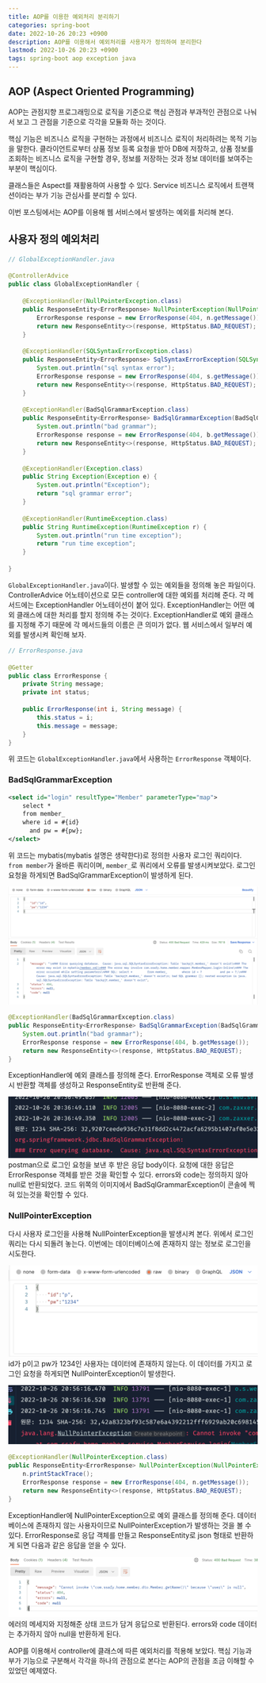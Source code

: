 ```yaml
---
title: AOP를 이용한 예외처리 분리하기
categories: spring-boot
date: 2022-10-26 20:23 +0900
description: AOP를 이용해서 예외처리를 사용자가 정의하여 분리한다
lastmod: 2022-10-26 20:23 +0900
tags: spring-boot aop exception java
---
```


## AOP (Aspect Oriented Programming)

AOP는 관점지향 프로그래밍으로 로직을 기준으로 핵심 관점과 부과적인 관점으로 나눠서 보고 그 관점을 기준으로 각각을 모듈화 하는 것이다.

핵심 기능은 비즈니스 로직을 구현하는 과정에서 비즈니스 로직이 처리하려는 목적 기능을 말한다. 클라이언트로부터 상품 정보 등록 요청을 받아 DB에 저장하고, 상품 정보를 조회하는 비즈니스 로직을 구현할 경우, 정보를 저장하는 것과 정보 데이터를 보여주는 부분이 핵심이다.

클래스들은 Aspect를 재활용하여 사용할 수 있다. Service 비즈니스 로직에서 트랜잭션이라는 부가 기능 관심사를 분리할 수 있다.

이번 포스팅에서는 AOP를 이용해 웹 서비스에서 발생하는 예외를 처리해 본다.

## 사용자 정의 예외처리

```java
// GlobalExceptionHandler.java

@ControllerAdvice
public class GlobalExceptionHandler {

    @ExceptionHandler(NullPointerException.class)
    public ResponseEntity<ErrorResponse> NullPointerException(NullPointerException n) {
        ErrorResponse response = new ErrorResponse(404, n.getMessage());
        return new ResponseEntity<>(response, HttpStatus.BAD_REQUEST);
    }

    @ExceptionHandler(SQLSyntaxErrorException.class)
    public ResponseEntity<ErrorResponse> SqlSyntaxErrorException(SQLSyntaxErrorException s) {
        System.out.println("sql syntax error");
        ErrorResponse response = new ErrorResponse(404, s.getMessage());
        return new ResponseEntity<>(response, HttpStatus.BAD_REQUEST);
    }

    @ExceptionHandler(BadSqlGrammarException.class)
    public ResponseEntity<ErrorResponse> BadSqlGrammarException(BadSqlGrammarException b) {
        System.out.println("bad grammar");
        ErrorResponse response = new ErrorResponse(404, b.getMessage());
        return new ResponseEntity<>(response, HttpStatus.BAD_REQUEST);
    }

    @ExceptionHandler(Exception.class)
    public String Exception(Exception e) {
        System.out.println("Exception");
        return "sql grammar error";
    }

    @ExceptionHandler(RuntimeException.class)
    public String RuntimeException(RuntimeException r) {
        System.out.println("run time exception");
        return "run time exception";
    }

}
```

`GlobalExceptionHandler.java`이다. 발생할 수 있는 예외들을 정의해 놓은 파일이다. ControllerAdvice 어노테이션으로 모든 controller에 대한 예외를 처리해 준다. 각 메서드에는 ExceptionHandler 어노테이션이 붙어 있다. ExceptionHandler는 어떤 예외 클래스에 대한 처리를 할지 정의해 주는 것이다. ExceptionHandler로 예외 클래스를 지정해 주기 때문에 각 메서드들의 이름은 큰 의미가 없다. 웹 서비스에서 일부러 예외를 발생시켜 확인해 보자.

```java
// ErrorResponse.java

@Getter
public class ErrorResponse {
    private String message;
    private int status;

    public ErrorResponse(int i, String message) {
        this.status = i;
        this.message = message;
    }
}
```

위 코드는 `GlobalExceptionHandler.java`에서 사용하는 `ErrorResponse` 객체이다.

### BadSqlGrammarException

```xml
<select id="login" resultType="Member" parameterType="map">
    select *
    from member_
    where id = #{id}
      and pw = #{pw};
</select>
```

위 코드는 mybatis(mybatis 설명은 생략한다)로 정의한 사용자 로그인 쿼리이다. `from member`가 올바른 쿼리이며, `member_`로 쿼리에서 오류를 발생시켜보았다. 로그인 요청을 하게되면 BadSqlGrammarException이 발생하게 된다.

![스크린샷 2022-10-26 오후 8.46.10.png](/assets/posting/spring/aop/pic1.png)

```java
@ExceptionHandler(BadSqlGrammarException.class)
public ResponseEntity<ErrorResponse> BadSqlGrammarException(BadSqlGrammarException b) {
    System.out.println("bad grammar");
    ErrorResponse response = new ErrorResponse(404, b.getMessage());
    return new ResponseEntity<>(response, HttpStatus.BAD_REQUEST);
}
```

ExceptionHandler에 예외 클래스를 정의해 준다. ErrorResponse 객체로 오류 발생 시 반환할 객체를 생성하고 ResponseEntity로 반환해 준다.

![스크린샷 2022-10-26 오후 8.40.22.png](/assets/posting/spring/aop/pic2.png)
postman으로 로그인 요청을 보낸 후 받은 응답 body이다. 요청에 대한 응답은 ErrorResponse 객체를 받은 것을 확인할 수 있다. errors와 code는 정의하지 않아 null로 반환되었다. 코드 위쪽의 이미지에서 BadSqlGrammarException이 콘솔에 찍혀 있는것을 확인할 수 있다.

### NullPointerException

다시 사용자 로그인을 사용해 NullPointerException을 발생시켜 본다. 위에서 로그인 쿼리는 다시 되돌려 놓는다. 이번에는 데이터베이스에 존재하지 않는 정보로 로그인을 시도한다.

![스크린샷 2022-10-26 오후 8.54.17.png](/assets/posting/spring/aop/pic3.png)
id가 p이고 pw가 1234인 사용자는 데이터에 존재하지 않는다. 이 데이터를 가지고 로그인 요청을 하게되면 NullPointerException이 발생한다.

![스크린샷 2022-10-26 오후 8.56.41.png](/assets/posting/spring/aop/pic4.png)

```java
@ExceptionHandler(NullPointerException.class)
public ResponseEntity<ErrorResponse> NullPointerException(NullPointerException n) {
    n.printStackTrace();
    ErrorResponse response = new ErrorResponse(404, n.getMessage());
    return new ResponseEntity<>(response, HttpStatus.BAD_REQUEST);
}
```

ExceptionHandler에 NullPointerException으로 예외 클래스를 정의해 준다. 데이터베이스에 존재하지 않는 사용자이므로 NullPointerException가 발생하는 것을 볼 수 있다. ErrorResponse로 응답 객체를 만들고 ResponseEntity로 json 형태로 반환하게 되면 다음과 같은 응답을 얻을 수 있다.

![스크린샷 2022-10-26 오후 8.58.56.png](/assets/posting/spring/aop/pic5.png)
에러의 메세지와 지정해준 상태 코드가 담겨 응답으로 반환된다. errors와 code 데이터는 추가하지 않아 null을 반환하게 된다.

AOP를 이용해서 controller에 클래스에 따른 예외처리를 적용해 보았다. 핵심 기능과 부가 기능으로 구분해서 각각을 하나의 관점으로 본다는 AOP의 관점을 조금 이해할 수 있었던 예제였다.
